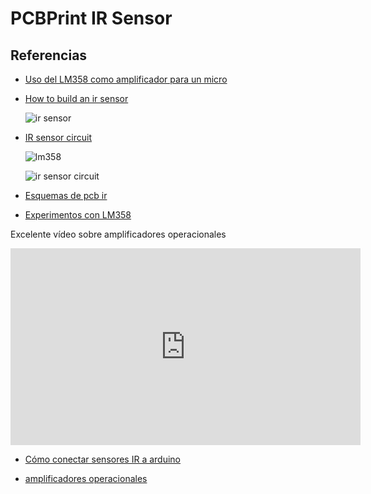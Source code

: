 # PCBPrint IR Sensor


## Referencias

* [Uso del LM358 como amplificador para un micro](https://circuits.io/circuits/625363-lm358n-mic-pre-amp)

* [How to build an ir sensor](http://maxembedded.com/2013/08/how-to-build-an-ir-sensor/)

  ![ir sensor](http://i1.wp.com/maxembedded.com/wp-content/uploads/2013/08/circuit-diagram-new.png?resize=1024%2C796)

* [IR sensor circuit](http://circuitdigest.com/electronic-circuits/ir-sensor-circuit-diagram)

  ![lm358](http://circuitdigest.com/sites/default/files/inlineimages/LM358-Pinout.jpg)

  ![ir sensor circuit](http://circuitdigest.com/sites/default/files/circuitdiagram/IR-sensor-circuit.gif)

* [Esquemas de pcb ir ](https://www.google.es/search?q=pcb+ir+sensor+lm358p+fritzing&espv=2&biw=1920&bih=964&source=lnms&sa=X&ved=0ahUKEwiGktmozvvPAhWMVRoKHaj0CfMQ_AUIBSgA&dpr=1)

* [Experimentos con LM358](http://www.buildcircuit.com/experiment-with-lm358/)

Excelente vídeo sobre amplificadores operacionales
<iframe width="560" height="315" src="https://www.youtube.com/embed/zeiRh-Q20VA" frameborder="0" allowfullscreen></iframe>


* [Cómo conectar sensores IR a arduino](http://rufianenlared.com/sensor-optico/)

* [amplificadores operacionales](http://rufianenlared.com/amplificador-operacional-comparador/)
